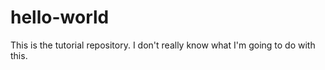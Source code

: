 # hello-world
This is the tutorial repository.
  I don't really know what I'm going to do with this.
